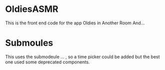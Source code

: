# OldiesASMR
This is the front end code for the app Oldies in Another Room And...

# Submoules
This uses the submodeule ... , so a time picker could be added but the best one used some deprecated components.
